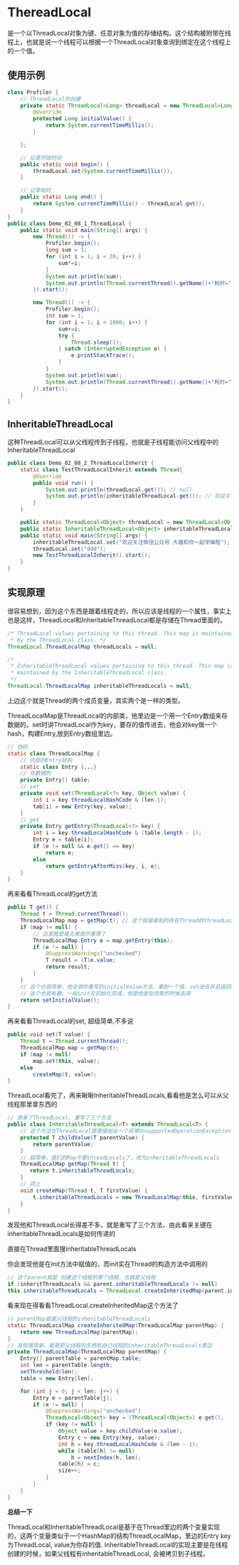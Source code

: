 # ThereadLocal

是一个以ThreadLocal对象为键、任意对象为值的存储结构。这个结构被附带在线程上，也就是说一个线程可以根据一个ThreadLocal对象查询到绑定在这个线程上的一个值。

## 使用示例

```java
class Profiler {
    // ThreadLocal的创建
    private static ThreadLocal<Long> threadLocal = new ThreadLocal<Long>(){
        @Override
        protected Long initialValue() {
            return System.currentTimeMillis();
        }

    };

    // 记录开始时间
    public static void begin() {
        threadLocal.set(System.currentTimeMillis());
    }

    // 记录耗时
    public static Long end() {
        return System.currentTimeMillis() - threadLocal.get();
    }
}
public class Demo_02_08_1_ThreadLocal {
    public static void main(String[] args) {
        new Thread(() -> {
            Profiler.begin();
            long sum = 1;
            for (int i = 1; i < 20; i++) {
                sum*=i;
            }
            System.out.println(sum);
            System.out.println(Thread.currentThread().getName()+"耗时="+Profiler.end());
        }).start();

        new Thread(() -> {
            Profiler.begin();
            int sum = 1;
            for (int i = 1; i < 1000; i++) {
                sum+=i;
                try {
                    Thread.sleep(1);
                } catch (InterruptedException e) {
                    e.printStackTrace();
                }
            }
            System.out.println(sum);
            System.out.println(Thread.currentThread().getName()+"耗时="+Profiler.end());
        }).start();
    }
}
```

## InheritableThreadLocal

这种ThreadLocal可以从父线程传到子线程，也就是子线程能访问父线程中的InheritableThreadLocal

```java
public class Demo_02_08_2_ThreadLocalInherit {
    static class TestThreadLocalInherit extends Thread{
        @Override
        public void run() {
            System.out.println(threadLocal.get()); // null 
            System.out.println(inheritableThreadLocal.get()); // 欢迎关注微信公众号 大雄和你一起学编程
        }
    }

    public static ThreadLocal<Object> threadLocal = new ThreadLocal<Object>();
    public static InheritableThreadLocal<Object> inheritableThreadLocal = new InheritableThreadLocal<>();
    public static void main(String[] args) {
        inheritableThreadLocal.set("欢迎关注微信公众号 大雄和你一起学编程");
        threadLocal.set("ddd");
        new TestThreadLocalInherit().start();
    }
}
```

## 实现原理

很容易想到，因为这个东西是跟着线程走的，所以应该是线程的一个属性，事实上也是这样，ThreadLocal和InheritableThreadLocal都是存储在Thread里面的。

```java
/* ThreadLocal values pertaining to this thread. This map is maintained
 * by the ThreadLocal class. */
ThreadLocal.ThreadLocalMap threadLocals = null;

/*
 * InheritableThreadLocal values pertaining to this thread. This map is
 * maintained by the InheritableThreadLocal class.
 */
ThreadLocal.ThreadLocalMap inheritableThreadLocals = null;
```
上边这个就是Thread的两个成员变量，其实两个是一样的类型。

ThreadLocalMap是ThreadLocal的内部类，他里边是一个用一个Entry数组来存数据的。set时讲ThreadLocal作为key，要存的值传进去，他会对key做一个hash，构建Entry,放到Entry数组里边。

```java
// 伪码
static class ThreadLocalMap {
    // 内部的Entry结构
    static class Entry {...}
    // 存数据的
    private Entry[] table;
    // set
    private void set(ThreadLocal<?> key, Object value) {
        int i = key.threadLocalHashCode & (len-1);
        tab[i] = new Entry(key, value);
    }
    // get
    private Entry getEntry(ThreadLocal<?> key) {
        int i = key.threadLocalHashCode & (table.length - 1);
        Entry e = table[i];
        if (e != null && e.get() == key)
            return e;
        else
            return getEntryAfterMiss(key, i, e);
    }
}
```

再来看看ThreadLocal的get方法

```java
public T get() {
    Thread t = Thread.currentThread();
    ThreadLocalMap map = getMap(t); // 这个就是拿到的存在Thread的threadLocals这个变量
    if (map != null) {
        // 这里就是毫无难度的事情了
        ThreadLocalMap.Entry e = map.getEntry(this);
        if (e != null) {
            @SuppressWarnings("unchecked")
            T result = (T)e.value;
            return result;
        }
    }
    // 这个也很简单，他会调你重写的initialValue方法，拿到一个值，set进去并且返回给你
    // 这个也很有趣，一般init在初始化完成，但是他是在你取的时候去调
    return setInitialValue();
}
```

再来看看ThreadLocal的set, 超级简单,不多说

```java
public void set(T value) {
    Thread t = Thread.currentThread();
    ThreadLocalMap map = getMap(t);
    if (map != null)
        map.set(this, value);
    else
        createMap(t, value);
}
```

ThreadLocal看完了，再来瞅瞅InheritableThreadLocals,看看他是怎么可以从父线程那里拿东西的

```java
// 继承了ThreadLocal, 重写了三个方法
public class InheritableThreadLocal<T> extends ThreadLocal<T> {
    // 这个方法在ThreadLocal是直接抛出一个异常UnsupportedOperationException
    protected T childValue(T parentValue) {
        return parentValue;
    }
    // 超简单，我们的Map不要threadLocals了，改为inheritableThreadLocals
    ThreadLocalMap getMap(Thread t) {
       return t.inheritableThreadLocals;
    }
    // 同上
    void createMap(Thread t, T firstValue) {
        t.inheritableThreadLocals = new ThreadLocalMap(this, firstValue);
    }
}
```
发现他和ThreadLocal长得差不多，就是重写了三个方法，由此看来关键在inheritableThreadLocals是如何传递的

直接在Thread里面搜inheritableThreadLocals

你会发现他是在init方法中赋值的，而init实在Thread的构造方法中调用的

```java
// 这个parent就是 创建这个线程的那个线程，也就是父线程
if (inheritThreadLocals && parent.inheritableThreadLocals != null)
this.inheritableThreadLocals = ThreadLocal.createInheritedMap(parent.inheritableThreadLocals);
```
看来现在得看看ThreadLocal.createInheritedMap这个方法了

```java
// parentMap就是父线程的inheritableThreadLocals
static ThreadLocalMap createInheritedMap(ThreadLocalMap parentMap) {
    return new ThreadLocalMap(parentMap);
}
// 发现很简单，就是把父线程的东西到自己线程的inheritableThreadLocals里边
private ThreadLocalMap(ThreadLocalMap parentMap) {
    Entry[] parentTable = parentMap.table;
    int len = parentTable.length;
    setThreshold(len);
    table = new Entry[len];

    for (int j = 0; j < len; j++) {
        Entry e = parentTable[j];
        if (e != null) {
            @SuppressWarnings("unchecked")
            ThreadLocal<Object> key = (ThreadLocal<Object>) e.get();
            if (key != null) {
                Object value = key.childValue(e.value);
                Entry c = new Entry(key, value);
                int h = key.threadLocalHashCode & (len - 1);
                while (table[h] != null)
                    h = nextIndex(h, len);
                table[h] = c;
                size++;
            }
        }
    }
}
```

**总结一下**

ThreadLocal和InheritableThreadLocal是基于在Thread里边的两个变量实现的，这两个变量类似于一个HashMap的结构ThreadLocalMap，里边的Entry key为ThreadLocal, value为你存的值. InheritableThreadLocal的实现主要是在线程创建的时候，如果父线程有inheritableThreadLocal, 会被拷贝到子线程。
